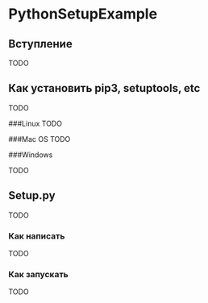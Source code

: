 # PythonSetupExample

## Вступление

TODO

## Как установить pip3, setuptools, etc

TODO

###Linux
TODO

###Mac OS
TODO

###Windows

TODO

## Setup.py

TODO

### Как написать

TODO

### Как запускать

TODO

